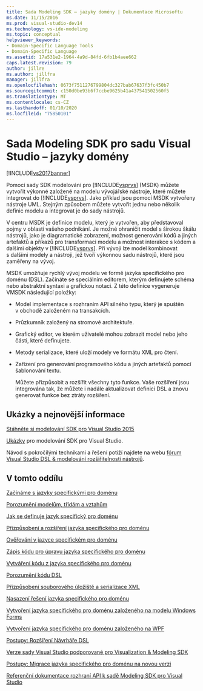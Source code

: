 ```yaml
---
title: Sada Modeling SDK – jazyky domény | Dokumentace Microsoftu
ms.date: 11/15/2016
ms.prod: visual-studio-dev14
ms.technology: vs-ide-modeling
ms.topic: conceptual
helpviewer_keywords:
- Domain-Specific Language Tools
- Domain-Specific Language
ms.assetid: 17a531e2-1964-4a9d-84fd-6fb1b4aee662
caps.latest.revision: 79
author: jillre
ms.author: jillfra
manager: jillfra
ms.openlocfilehash: 0673f7511276799804dc327bab67637f3fc450b7
ms.sourcegitcommit: c150d0be93b6f7ccbe9625b41a437541502560f5
ms.translationtype: MT
ms.contentlocale: cs-CZ
ms.lasthandoff: 01/10/2020
ms.locfileid: "75850101"
---
```

# <a name="modeling-sdk-for-visual-studio---domain-specific-languages"></a>Sada Modeling SDK pro sadu Visual Studio – jazyky domény
[!INCLUDE[vs2017banner](../includes/vs2017banner.md)]

Pomocí sady SDK modelování pro [!INCLUDE[vsprvs](../includes/vsprvs-md.md)] (MSDK) můžete vytvořit výkonné založené na modelu vývojářské nástroje, které můžete integrovat do [!INCLUDE[vsprvs](../includes/vsprvs-md.md)]. Jako příklad jsou pomocí MSDK vytvořeny nástroje UML. Stejným způsobem můžete vytvořit jednu nebo několik definic modelu a integrovat je do sady nástrojů.

 V centru MSDK je definice modelu, který je vytvořen, aby představoval pojmy v oblasti vašeho podnikání. Je možné ohraničit model s širokou škálu nástrojů, jako je diagramatické zobrazení, možnost generování kódů a jiných artefaktů a příkazů pro transformaci modelu a možnost interakce s kódem a dalšími objekty v [!INCLUDE[vsprvs](../includes/vsprvs-md.md)]. Při vývoji lze model kombinovat s dalšími modely a nástroji, jež tvoří výkonnou sadu nástrojů, které jsou zaměřeny na vývoj.

 MSDK umožňuje rychlý vývoj modelu ve formě jazyka specifického pro doménu (DSL). Začínáte se speciálním editorem, kterým definujete schéma nebo abstraktní syntaxi a grafickou notaci. Z této definice vygeneruje VMSDK následující položky:

- Model implementace s rozhraním API silného typu, který je spuštěn v obchodě založeném na transakcích.

- Průzkumník založený na stromové architektuře.

- Grafický editor, ve kterém uživatelé mohou zobrazit model nebo jeho části, které definujete.

- Metody serializace, které uloží modely ve formátu XML pro čtení.

- Zařízení pro generování programového kódu a jiných artefaktů pomocí šablonování textu.

  Můžete přizpůsobit a rozšířit všechny tyto funkce. Vaše rozšíření jsou integrována tak, že můžete i nadále aktualizovat definici DSL a znovu generovat funkce bez ztráty rozšíření.

## <a name="samples-and-the-latest-information"></a>Ukázky a nejnovější informace
 [Stáhněte si modelování SDK pro Visual Studio 2015](https://www.microsoft.com/download/details.aspx?id=48148)

 [Ukázky](https://docs.microsoft.com/samples/browse/?redirectedfrom=MSDN-samples) pro modelování SDK pro Visual Studio.

 Návod s pokročilými technikami a řešení potíží najdete na webu [fórum Visual Studio DSL & modelování rozšiřitelnosti nástrojů](https://social.msdn.microsoft.com/Forums/vstudio/en-US/home?forum=dslvsarchx).

## <a name="in-this-section"></a>V tomto oddílu
 [Začínáme s jazyky specifickými pro doménu](../modeling/getting-started-with-domain-specific-languages.md)

 [Porozumění modelům, třídám a vztahům](../modeling/understanding-models-classes-and-relationships.md)

 [Jak se definuje jazyk specifický pro doménu](../modeling/how-to-define-a-domain-specific-language.md)

 [Přizpůsobení a rozšíření jazyka specifického pro doménu](../modeling/customizing-and-extending-a-domain-specific-language.md)

 [Ověřování v jazyce specifickém pro doménu](../modeling/validation-in-a-domain-specific-language.md)

 [Zápis kódu pro úpravu jazyka specifického pro doménu](../modeling/writing-code-to-customise-a-domain-specific-language.md)

 [Vytváření kódu z jazyka specifického pro doménu](../modeling/generating-code-from-a-domain-specific-language.md)

 [Porozumění kódu DSL](../modeling/understanding-the-dsl-code.md)

 [Přizpůsobení souborového úložiště a serializace XML](../modeling/customizing-file-storage-and-xml-serialization.md)

 [Nasazení řešení jazyka specifického pro doménu](../modeling/deploying-domain-specific-language-solutions.md)

 [Vytvoření jazyka specifického pro doménu založeného na modelu Windows Forms](../modeling/creating-a-windows-forms-based-domain-specific-language.md)

 [Vytvoření jazyka specifického pro doménu založeného na WPF](../modeling/creating-a-wpf-based-domain-specific-language.md)

 [Postupy: Rozšíření Návrháře DSL](../modeling/how-to-extend-the-domain-specific-language-designer.md)

 [Verze sady Visual Studio podporované pro Visualization & Modeling SDK](../modeling/supported-visual-studio-editions-for-visualization-amp-modeling-sdk.md)

 [Postupy: Migrace jazyka specifického pro doménu na novou verzi](../modeling/how-to-migrate-a-domain-specific-language-to-a-new-version.md)

 [Referenční dokumentace rozhraní API k sadě Modeling SDK pro Visual Studio](../modeling/api-reference-for-modeling-sdk-for-visual-studio.md)
